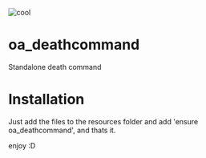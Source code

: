![cool](https://user-images.githubusercontent.com/44780256/226696308-00018de4-590f-41f4-a3dd-d9298646afc3.png)
# oa_deathcommand
Standalone death command

# Installation
Just add the files to the resources folder and add 'ensure oa_deathcommand', and thats it.


enjoy :D
